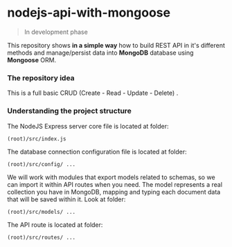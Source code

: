 # nodejs-api-with-mongoose
>In development phase

This repository shows **in a simple way** how to build REST API in it's different methods and manage/persist data into **MongoDB** database using **Mongoose** ORM.

### The repository idea ###
This is a full basic CRUD (Create - Read - Update - Delete) .

### Understanding the project structure ###
The NodeJS Express server core file is located at folder:
```
(root)/src/index.js
```

The database connection configuration file is located at folder:
```
(root)/src/config/ ...
```

We will work with modules that export models related to schemas, so we can import it within API routes when you need. The model represents a real collection you have in MongoDB, mapping and typing each document data that will be saved within it. Look at folder:
```
(root)/src/models/ ...
```

The API route is located at folder:
```
(root)/src/routes/ ...
```
